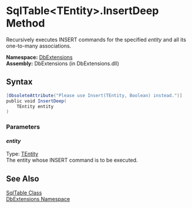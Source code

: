 SqlTable&lt;TEntity>.InsertDeep Method
======================================
Recursively executes INSERT commands for the specified *entity* and all its one-to-many associations.

**Namespace:** [DbExtensions][1]  
**Assembly:** DbExtensions (in DbExtensions.dll)

Syntax
------

```csharp
[ObsoleteAttribute("Please use Insert(TEntity, Boolean) instead.")]
public void InsertDeep(
	TEntity entity
)
```

### Parameters

#### *entity*
Type: [TEntity][2]  
The entity whose INSERT command is to be executed.


See Also
--------
[SqlTable<TEntity> Class][2]  
[DbExtensions Namespace][1]  

[1]: ../README.md
[2]: README.md